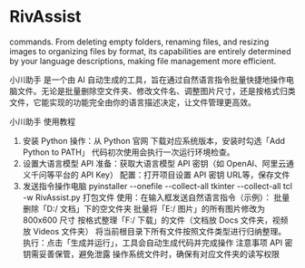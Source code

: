 # RivAssist
commands. From deleting empty folders, renaming files, and resizing images to organizing files by format, its capabilities are entirely determined by your language descriptions, making file management more efficient.

小川助手 是一个由 AI 自动生成的工具，旨在通过自然语言指令批量快捷地操作电脑文件。无论是批量删除空文件夹、修改文件名、调整图片尺寸，还是按格式归类文件，它能实现的功能完全由你的语言描述决定，让文件管理更高效。

小川助手 使用教程
1. 安装 Python
操作：从 Python 官网 下载对应系统版本，安装时勾选「Add Python to PATH」
代码初次使用会执行一次运行环境检查。
2. 设置大语言模型 API
准备：获取大语言模型 API 密钥（如 OpenAI、阿里云通义千问等平台的 API Key）
配置：打开项目设置 API 密钥 URL等，保存文件
3. 发送指令操作电脑
pyinstaller --onefile --collect-all tkinter --collect-all tcl -w RivAssist.py 打包文件
使用：在输入框发送自然语言指令（示例）：
批量删除「D:/ 文档」下的空文件夹
批量将「E:/ 图片」的所有图片修改为 800x600 尺寸
按格式整理「F:/ 下载」的文件（文档放 Docs 文件夹，视频放 Videos 文件夹）
将当前根目录下所有文件按照文件类型进行归纳整理。
执行：点击「生成并运行」，工具会自动生成代码并完成操作
注意事项
API 密钥需妥善保管，避免泄露
操作系统文件时，确保有对应文件夹的读写权限

